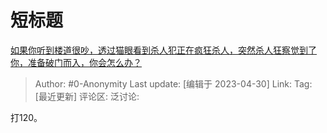# 短标题
[如果你听到楼道很吵，透过猫眼看到杀人犯正在疯狂杀人，突然杀人狂察觉到了你，准备破门而入，你会怎么办？](https://www.zhihu.com/question/547488977/answer/3007268051)

> Author: #0-Anonymity
> Last update: [编辑于 2023-04-30]
> Link:
> Tag: [最近更新]
> 评论区:
> 泛讨论:

打120。